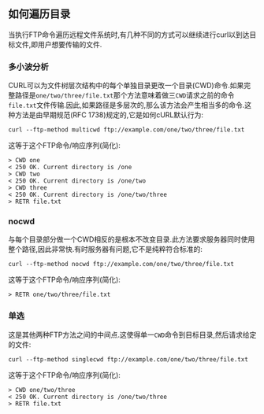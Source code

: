 
## 如何遍历目录

当执行FTP命令遍历远程文件系统时,有几种不同的方式可以继续进行curl以到达目标文件,即用户想要传输的文件.

### 多小波分析

CURL可以为文件树层次结构中的每个单独目录更改一个目录(CWD)命令.如果完整路径是`one/two/three/file.txt`那个方法意味着做三`CWD`请求之前的命令`file.txt`文件传输.因此,如果路径是多层次的,那么该方法会产生相当多的命令.这种方法是由早期规范(RFC 1738)规定的,它是如何cURL默认行为:

```
curl --ftp-method multicwd ftp://example.com/one/two/three/file.txt
```

这等于这个FTP命令/响应序列(简化):

```
> CWD one
< 250 OK. Current directory is /one
> CWD two
< 250 OK. Current directory is /one/two
> CWD three
< 250 OK. Current directory is /one/two/three
> RETR file.txt
```

### nocwd

与每个目录部分做一个CWD相反的是根本不改变目录.此方法要求服务器同时使用整个路径,因此非常快.有时服务器有问题,它不是纯粹符合标准的:

```
curl --ftp-method nocwd ftp://example.com/one/two/three/file.txt
```

这等于这个FTP命令/响应序列(简化):

```
> RETR one/two/three/file.txt
```

### 单选

这是其他两种FTP方法之间的中间点.这使得单一`CWD`命令到目标目录,然后请求给定的文件:

```
curl --ftp-method singlecwd ftp://example.com/one/two/three/file.txt
```

这等于这个FTP命令/响应序列(简化):

```
> CWD one/two/three
< 250 OK. Current directory is /one/two/three
> RETR file.txt
```

